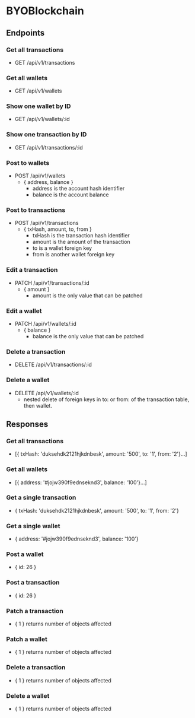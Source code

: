 # BYOBlockchain

## Endpoints
### Get all transactions
- GET /api/v1/transactions
### Get all wallets
- GET /api/v1/wallets
### Show one wallet by ID
- GET /api/v1/wallets/:id
### Show one transaction by ID
- GET /api/v1/transactions/:id
### Post to wallets
- POST /api/v1/wallets
  - { address, balance }
    - address is the account hash identifier
    - balance is the account balance
### Post to transactions
- POST /api/v1/transactions
  - { txHash, amount, to, from }
    - txHash is the transaction hash identifier
    - amount is the amount of the transaction
    - to is a wallet foreign key
    - from is another wallet foreign key
### Edit a transaction
- PATCH /api/v1/transactions/:id
  - { amount }
    - amount is the only value that can be patched
### Edit a wallet
- PATCH /api/v1/wallets/:id
  - { balance }
    - balance is the only value that can be patched
### Delete a transaction
- DELETE /api/v1/transactions/:id
### Delete a wallet
- DELETE /api/v1/wallets/:id
  - nested delete of foreign keys in to: or from: of the transaction table, then wallet.
  
## Responses

### Get all transactions
  - [{ txHash: 'duksehdk2121hjkdnbesk', amount: '500', to: '1', from: '2'}...]
### Get all wallets
  - [{ address: '#jojw390f9ednseknd3', balance: '100'}...]
### Get a single transaction
  - { txHash: 'duksehdk2121hjkdnbesk', amount: '500', to: '1', from: '2'}
### Get a single wallet
  - { address: '#jojw390f9ednseknd3', balance: '100'}
### Post a wallet
  - { id: 26 }
### Post a transaction
  - { id: 26 }
### Patch a transaction 
  - { 1 } returns number of objects affected
### Patch a wallet
  - { 1 } returns number of objects affected
### Delete a transaction
  - { 1 } returns number of objects affected
### Delete a wallet
  - { 1 } returns number of objects affected
